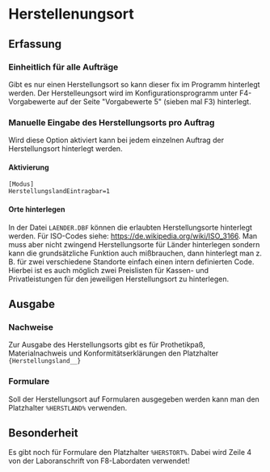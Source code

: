 # Herstellenungsort

## Erfassung

### Einheitlich für alle Aufträge

Gibt es nur einen Herstellungsort so kann dieser fix im Programm hinterlegt werden. Der Herstelleungsort wird im Konfigurationsprogramm unter F4-Vorgabewerte auf der Seite "Vorgabewerte 5" (sieben mal F3) hinterlegt.

### Manuelle Eingabe des Herstellungsorts pro Auftrag

Wird diese Option aktiviert kann bei jedem einzelnen Auftrag der Herstellungsort hinterlegt werden. 

#### Aktivierung

```
[Modus]
HerstellungslandEintragbar=1
```

#### Orte hinterlegen

In der Datei <CODE>LAENDER.DBF</CODE> können die erlaubten Herstellungsorte hinterlegt werden. Für ISO-Codes siehe: https://de.wikipedia.org/wiki/ISO_3166. Man muss aber nicht zwingend Herstellungsorte für Länder hinterlegen sondern kann die grundsätzliche Funktion auch mißbrauchen, dann hinterlegt man z. B. für zwei verschiedene Standorte einfach einen intern definierten Code. Hierbei ist es auch möglich zwei Preislisten für Kassen- und Privatleistungen für den jeweiligen Herstellungsort zu hinterlegen.

## Ausgabe

### Nachweise

Zur Ausgabe des Herstellungsorts gibt es für Prothetikpaß, Materialnachweis und Konformitätserklärungen den Platzhalter <CODE>{Herstellungsland__}</CODE>

### Formulare

Soll der Herstellungsort auf Formularen ausgegeben werden kann man den Platzhalter <CODE>%HERSTLAND%</CODE> verwenden.

## Besonderheit

Es gibt noch für Formulare den Platzhalter <CODE>%HERSTORT%</CODE>. Dabei wird Zeile 4 von der Laboranschrift von F8-Labordaten verwendet!
